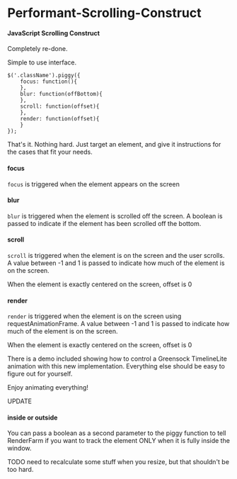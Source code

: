 Performant-Scrolling-Construct
==============================


#### JavaScript Scrolling Construct ####
Completely re-done.

Simple to use interface.

    $('.className').piggy({
 		focus: function(){
        },
		blur: function(offBottom){
		},
		scroll: function(offset){
		},
		render: function(offset){
		}
    });

That's it. Nothing hard. Just target an element, and give it instructions for the cases that fit your needs.

#### focus ####
`focus` is triggered when the element appears on the screen

#### blur ####
`blur` is triggered when the element is scrolled off the screen. A boolean is passed to indicate if the element has been scrolled off the bottom.

#### scroll ####
`scroll` is triggered when the element is on the screen and the user scrolls. A value between -1 and 1 is passed to indicate how much of the element is on the screen.

When the element is exactly centered on the screen, offset is 0 

#### render ####
`render` is triggered when the element is on the screen using requestAnimationFrame. A value between -1 and 1 is passed to indicate how much of the element is on the screen.

When the element is exactly centered on the screen, offset is 0

There is a demo included showing how to control a Greensock TimelineLite animation with this new implementation. Everything else should be easy to figure out for yourself.

Enjoy animating everything!


UPDATE
#### inside or outside ####
You can pass a boolean as a second parameter to the piggy function to tell RenderFarm if you want to track the element ONLY when it is fully inside the window.

TODO
need to recalculate some stuff when you resize, but that shouldn't be too hard. 